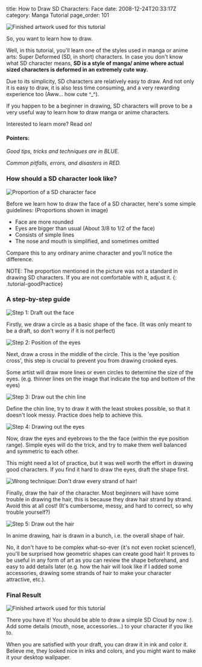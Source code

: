 title: How to Draw SD Characters: Face
date: 2008-12-24T20:33:17Z
category: Manga Tutorial
page_order: 101

![Finished artwork used for this tutorial]({static}/images/2008/12/finished.jpg)

So, you want to learn how to draw.

Well, in this tutorial, you'll learn one of the styles used in manga or anime
arts: Super Deformed (SD, in short) characters. In case you don't know what SD
character means, **SD is a style of manga/ anime where actual sized characters
is deformed in an extremely cute way.**

Due to its simplicity, SD characters are relatively easy to draw. And not only
it is easy to draw, it is also less time consuming, and a very rewarding
experience too (Aww… how cute ^\_^).

If you happen to be a beginner in drawing, SD characters will prove to be a
very useful way to learn how to draw manga or anime characters.

Interested to learn more? Read on!


#### Pointers:

<em class="tutorial-goodPractice">Good tips, tricks and techniques are in BLUE.</em>

<em class="tutorial-badPractice">Common pitfalls, errors, and disasters in RED.</em>

### How should a SD character look like?

![Proportion of a SD character face]({static}/images/2008/12/proportion.png)

Before we learn how to draw the face of a SD character, here's some simple
guidelines: (Proportions shown in image)


- Face are more rounded
- Eyes are bigger than usual (About 3/8 to 1/2 of the face)
- Consists of simple lines
- The nose and mouth is simplified, and sometimes omitted

Compare this to any ordinary anime character and you'll notice
the difference.

NOTE: The proportion mentioned in the picture was not a standard in drawing SD
characters. If you are not comfortable with it, adjust it.
{: .tutorial-goodPractice}

### A step-by-step guide

![Step 1: Draft out the face]({static}/images/2008/12/step1.png)

Firstly, we draw a circle as a basic shape of the face. (It was only meant to
be a draft, so don't worry if it is not perfect)

![Step 2: Position of the eyes]({static}/images/2008/12/step2.png)

Next, draw a cross in the middle of the circle. <span class=
"tutorial-goodPractice">This is the 'eye position cross', this step is crucial
to prevent you from drawing crooked eyes.</span>

Some artist will draw more lines or even circles to determine the size of the
eyes. (e.g. thinner lines on the image that indicate the top and bottom of the
eyes)

![Step 3: Draw out the chin line]({static}/images/2008/12/step3.png)

Define the chin line, <span class="tutorial-goodPractice">try to draw it with
the least strokes possible, so that it doesn't look messy. Practice does help
to achieve this.</span>

![Step 4: Drawing out the eyes]({static}/images/2008/12/step4.png)

Now, draw the eyes and eyebrows to the the face (within the eye position
range). Simple eyes will do the trick, and try to make them well balanced and
symmetric to each other.

This might need a lot of practice, but it was well worth the effort in drawing
good characters. If you find it hard to draw the eyes, draft the shape first.

![Wrong technique: Don't draw every strand of hair!]({static}/images/2008/12/wrongtech.png)

Finally, draw the hair of the character. Most beginners will have some trouble
in drawing the hair, <span class= "tutorial-badPractice">this is because they
draw hair strand by strand. Avoid this at all cost! (It's cumbersome, messy,
and hard to correct, so why trouble yourself?)</span>

![Step 5: Draw out the hair]({static}/images/2008/12/step5.png)

<span class="tutorial-goodPractice">In anime drawing, hair is drawn in a bunch,
i.e. the overall shape of hair.</span>

No, it don't have to be complex what-so-ever (it's not even rocket science!),
you'll be surprised how geometric shapes can create good hair! It proves to be
useful in any form of art as you can review the shape beforehand, and easy to
add details later (e.g. how the hair will look like if I added some
accessories, drawing some strands of hair to make your character attractive,
etc.).

### Final Result

![Finished artwork used for this tutorial]({static}/images/2008/12/finished.jpg)

There you have it! You should be able to draw a simple SD Cloud by now :). Add
some details (mouth, nose, accessories…) to your character if you like to.

When you are satisfied with your draft, you can draw it in ink and color it.
Believe me, they looked nice in inks and colors, and you might want to make it
your desktop wallpaper.
